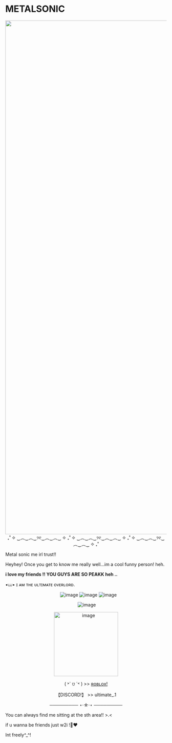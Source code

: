 # METALSONIC
<p align=center>
 <img scr=https://github.com/real-sonic/METAL-SONIC/blob/main/Untitled_Artwork.png?raw=true<img width="2100" height="1600" alt="image" src="https://github.com/user-attachments/assets/db2bcc94-0acd-4afe-ac12-76a0da26a671" /p>
₊˚ ✧ ‿︵‿︵‿୨୧‿︵‿︵‿ ✧ ₊˚ ✧ ‿︵‿︵‿୨୧‿︵‿︵‿ ✧ ₊˚ ✧ ‿︵‿︵‿୨୧‿︵‿︵‿ ✧ ₊˚

Metal sonic me irl trust!!

Heyhey!
Once you get to know me really well...im a cool funny person! heh.

  **i love my friends !! YOU GUYS ARE SO PEAKK heh ..**
  
•⩊•  ɪ ᴀᴍ ᴛʜᴇ ᴜʟᴛɪᴍᴀᴛᴇ ᴏᴠᴇʀʟᴏʀᴅ.

<p align=center>
 <img width=15![image](https://github.com/user-attachments/assets/d99e6430-d798-47a9-89e3-d8ad54fad2f2) 


![image](https://github.com/user-attachments/assets/e43b329a-ac62-46b1-87b4-c5032f2f2813) ![image](https://github.com/user-attachments/assets/4ad72f9d-f3de-4a04-a48b-bdc335347802) ![image](https://github.com/user-attachments/assets/d5701f0e-57e9-4d48-92a2-25ad987f0f3f) <p align=center><img width=5>![image](https://github.com/user-attachments/assets/1df01456-381b-499d-aae8-ce5f78815697) 




<p align=center>
  <img scr=https://github.com/real-sonic/hi/blob/main/IMG_5199.png?raw=true<img width="200" height="200" alt="image" src="https://github.com/user-attachments/assets/9cda0a96-1b2b-4457-9eb0-91fa128c7a63" /p>

  
<p align=center> <text width=25 omg  
                  
( ˃` ⩌ ´˂ ) >> [ʀᴏʙʟᴏx!](https://www.roblox.com/share?code=f8ab67106b23f34982826f3b450deacc&type=Profile&source=ProfileShare&stamp=1758287294396)
 
<p align=center>
 <txt width=25> ‎【DISCORD!】 >> ultimate_.1
<p align=center>
 <txt width=25> ───────── ⋆⋅☆⋅⋆ ─────────

 You can always find me sitting at the sth area!! >.< 
 
 if u wanna be friends just w2i !🥹❤️

 Int freely^_^!
